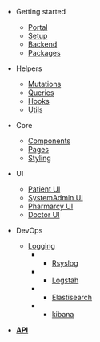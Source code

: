 - Getting started

  - [Portal](README.md)
  - [Setup](setup.md)
  - [Backend](backend.md)
  - [Packages](packages.md)

- Helpers

  - [Mutations](mutations.md)
  - [Queries](queries.md)
  - [Hooks](hooks.md)
  - [Utils](utils.md)

- Core

  - [Components](components.md)
  - [Pages](pages.md)
  - [Styling](styling.md)

- UI

  - [Patient UI](patientui.md)
  - [SystemAdmin UI](sysadminui.md)
  - [Pharmarcy UI](pharmarcyui.md)
  - [Doctor UI](doctorui.md)

- DevOps

  - [Logging](logging.md)
    - - [Rsyslog](rsyslog.md)
    - - [Logstah](logstash.md)
    - - [Elastisearch](elasticsearch.md)
    - - [kibana](kibana.md)
 

- [**API**](backend.md)
